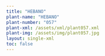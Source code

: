 ```yaml
---
title: "HEBANO"
plant-name: "HEBANO"
plant-number: "057"
plant-xml: /assets/xml/plant057.xml
plant-img: /assets/img/plant057.jpg
layout: single-xml
toc: false
---
```

